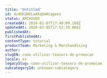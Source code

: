 ```yaml
---
title: 'Untitled'
id: 4vdGh3HbLaAkqQ4ACqgees
status: ARCHIVED
createdAt: 2018-02-07T17:40:09.168Z
updatedAt: 2020-03-05T17:52:29.066Z
publishedAt: 
firstPublishedAt: 
contentType: tutorial
productTeam: Marketing & Merchandising
author: 
slugEN: como-utilizar-teasers-de-promocao
locale: es
legacySlug: como-utilizar-teasers-de-promocao
subcategoryId: unknown-subcategory
---
```



